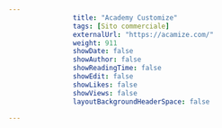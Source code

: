 ---
                title: "Academy Customize"
                tags: [Sito commerciale]
                externalUrl: "https://acamize.com/"
                weight: 911
                showDate: false
                showAuthor: false
                showReadingTime: false
                showEdit: false
                showLikes: false
                showViews: false
                layoutBackgroundHeaderSpace: false
                ---

